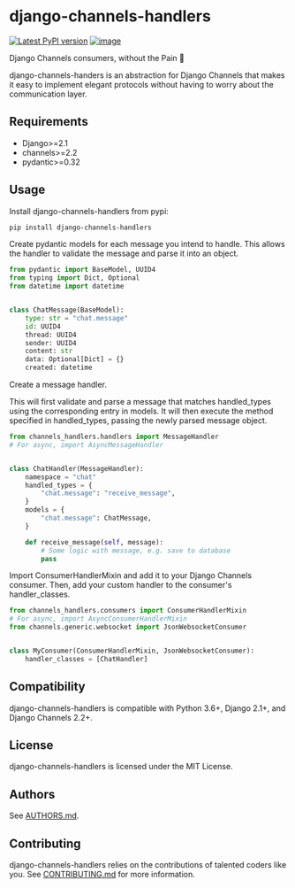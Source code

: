 # django-channels-handlers

[![Latest PyPI
version](https://img.shields.io/pypi/v/django-channels-handlers.svg)](https://pypi.python.org/pypi/django-channels-handlers)
[![image](https://travis-ci.com/joshua-s/django-channels-handlers.svg?branch=master)](https://travis-ci.com/joshua-s/django-channels-handlers)

Django Channels consumers, without the Pain 💊

django-channels-handers is an abstraction
for Django Channels that makes it easy to implement elegant protocols
without having to worry about the communication layer.

## Requirements

- Django>=2.1
- channels>=2.2
- pydantic>=0.32

## Usage

Install django-channels-handlers from
pypi:
```bash
pip install django-channels-handlers
```

Create pydantic models for each message you intend to handle. This
allows the handler to validate the message and parse it into an object.

```python
from pydantic import BaseModel, UUID4
from typing import Dict, Optional
from datetime import datetime


class ChatMessage(BaseModel):
    type: str = "chat.message"
    id: UUID4
    thread: UUID4
    sender: UUID4
    content: str
    data: Optional[Dict] = {}
    created: datetime
```

Create a message handler.

This will first validate and parse a message that matches
handled_types using the corresponding
entry in models. It will then execute the
method specified in handled_types,
passing the newly parsed message object.

```python
from channels_handlers.handlers import MessageHandler
# For async, import AsyncMessageHandler


class ChatHandler(MessageHandler):
    namespace = "chat"
    handled_types = {
        "chat.message": "receive_message",
    }
    models = {
        "chat.message": ChatMessage,
    }

    def receive_message(self, message):
        # Some logic with message, e.g. save to database
        pass
```

Import ConsumerHandlerMixin and add it to
your Django Channels consumer. Then, add your custom handler to the
consumer's handler_classes.

```python
from channels_handlers.consumers import ConsumerHandlerMixin
# For async, import AsyncConsumerHandlerMixin
from channels.generic.websocket import JsonWebsocketConsumer


class MyConsumer(ConsumerHandlerMixin, JsonWebsocketConsumer):
    handler_classes = [ChatHandler]
```

## Compatibility

django-channels-handlers is compatible
with Python 3.6+, Django 2.1+, and Django Channels 2.2+.

## License

django-channels-handlers is licensed
under the MIT License.

## Authors

See [AUTHORS.md](AUTHORS.md).

## Contributing

django-channels-handlers relies on the contributions of talented coders like you.
See [CONTRIBUTING.md](CONTRIBUTING.md) for more information.
